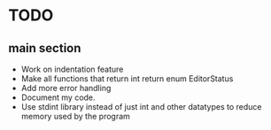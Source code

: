 # TODO

## main section

- Work on indentation feature
- Make all functions that return int return enum EditorStatus
- Add more error handling
- Document my code.
- Use stdint library instead of just int and other datatypes to reduce memory used by the program
